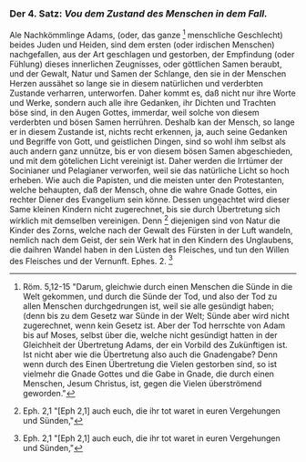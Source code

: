 <!--
OCR: content-0044.xml,content-0047.xml
Buchseite: 28 - 29
-->

[^a_pre_04-satz_01]: Röm. 5,12-15 "Darum, gleichwie durch einen Menschen die Sünde in die Welt gekommen, und durch die Sünde der Tod, und also der Tod zu allen Menschen durchgedrungen ist, weil sie alle gesündigt haben; (denn bis zu dem Gesetz war Sünde in der Welt; Sünde aber wird nicht zugerechnet, wenn kein Gesetz ist. Aber der Tod herrschte von Adam bis auf Moses, selbst über die, welche nicht gesündigt hatten in der Gleichheit der Übertretung Adams, der ein Vorbild des Zukünftigen ist. Ist nicht aber wie die Übertretung also auch die Gnadengabe? Denn wenn durch des Einen Übertretung die Vielen gestorben sind, so ist vielmehr die Gnade Gottes und die Gabe in Gnade, die durch einen Menschen, Jesum Christus, ist, gegen die Vielen überströmend geworden."

[^a_pre_04-satz_02]: Eph. 2,1 "[Eph 2,1] auch euch, die ihr tot waret in euren Vergehungen und Sünden,"

### Der 4. Satz: *Vou dem Zustand des Menschen in dem Fall.*

Ale Nachkömmlinge Adams, (oder, das ganze [^a_pre_04-satz_01]
menschliche Geschlecht) beides Juden und Heiden,
sind dem ersten (oder irdischen Menschen) nachgefallen, 
aus der Art geschlagen und gestorben, der
Empfindung (oder Fühlung) dieses innerlichen
Zeugnisses, oder göttlichen Samen beraubt,<!-- seite 29 -->
und der Gewalt, Natur und Samen der Schlange, 
den sie in der Menschen Herzen aussähet so lange 
sie in diesem natürlichen und verderbten Zustande 
verharren, unterworfen. Daher kommt 
es, daß nicht nur ihre Worte und Werke, sondern 
auch alle ihre Gedanken, ihr Dichten und Trachten
böse sind, in den Augen Gottes, immerdar, 
weil solche von diesem verderbten und bösen Samen 
herrühren. Deshalb kan der Mensch, so
lange er in diesem Zustande ist, nichts recht erkennen, 
ja, auch seine Gedanken und Begriffe von 
Gott, und geistlichen Dingen, sind so wohl ihm
selbst als auch andern ganz unnütze, bis er von diesem 
bösen Samen abgeschieden, und mit dem götelichen 
Licht vereinigt ist. Daher werden die 
Irrtümer der Socinianer und Pelagianer verworfen, 
weil sie das natürliche Licht so hoch erheben. 
Wie auch die Papisten, und die meisten 
unter den Protestanten, welche behaupten, daß 
der Mensch, ohne die wahre Gnade Gottes, 
ein rechter Diener des Evangelium sein könne. 
Dessen ungeachtet wird dieser Same kleinen Kindern 
nicht zugerechnet, bis sie durch Übertretung 
sich wirklich mit demselben vereinigen. Denn [^a_pre_04-satz_02]
diejenigen sind von Natur die Kinder des Zorns, 
welche nach der Gewalt des Fürsten in der 
Luft wandeln, nemlich nach dem Geist, der 
sein Werk hat in den Kindern des Unglaubens, 
die daihren Wandel haben in den Lüsten 
des Fleisches, und tun den Willen des Fleisches 
und der Vernunft. Ephes. 2. [^a_pre_04-satz_02]

